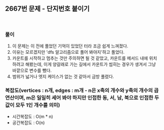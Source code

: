 ## 2667번 문제 - 단지번호 붙이기

<br>

### 풀이
1. 이 문제는 이 전에 풀었던 기억이 있었던 터라 조금 쉽게 느껴졌다.
2. 이유는 모르겠지만 'dfs 알고리즘으로 풀어 봐야지'하고 풀었다.
3. 카운트를 시작하고 멈추는 것만 주의하면 될 것 같았고, 카운트를 메서드 내에 위치하려고 해봤는데, 이게 양갈래로 가는 길에서 카운트가 씹히는 경우가 생겨서 그냥 바깥으로 변수를 뺐다. 
4. 범위가 넓거나 엣지 케이스가 없는 것 같아서 금방 풀렸다.



### 복잡도(vertices : n개, edges : m개 - n은 x축의 개수와 y축의 개수의 곱 연산이며, m은 일일히 세어 봐야 하지만 인접한 동, 서, 남, 북으로 인접한 두 값이 모두 1인 개수를 의미)
* 시간복잡도 : O(m * n)
* 공간복잡도 : O(n)
